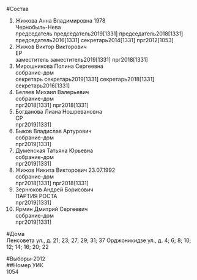 #Состав  
1. Жижова Анна Владимировна 1978  
    Чернобыль-Нева  
    председатель председатель2019[1331] председатель2018[1331] председатель2016[1331] секретарь2014[1331] прг2012[1053]  
2. Жижов Виктор Викторович  
    ЕР  
    заместитель заместитель2019[1331] прг2018[1331]  
3. Мирошникова Полина Сергеевна  
    собрание-дом  
    секретарь секретарь2019[1331] секретарь2018[1331] секретарь2016[1331]  
4. Беляев Михаил Валерьевич  
    собрание-дом  
    прг2018[1331] прг2018[1331]  
5. Богданова Лиана Ношревановна  
    СР  
    прг2019[1331]  
6. Быков Владислав Артурович  
    собрание-дом  
    прг2019[1331]  
7. Думенская Татьяна Юрьевна  
    собрание-дом  
    прг2019[1331]  
8. Жижов Никита Викторович 23.07.1992  
    собрание-дом  
    прг2018[1331] прг2018[1331]  
9. Зернюков Андрей Борисович  
    ПАРТИЯ РОСТА  
    прг2019[1331]  
10. Ярмин Дмитрий Сергеевич  
    собрание-дом  
    прг2019[1331]  
  
#Дома  
Ленсовета ул., д. 21; 23; 27; 29; 31; 37 Орджоникидзе ул., д. 4; 6; 8; 10; 12; 14; 16; 20; 22  
  
#Выборы-2012  
##Номер УИК  
1054  
